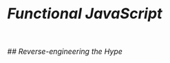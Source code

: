 
<h1><em style="font-size: 120%">Functional JavaScript</h1>
<br><br>
## Reverse-engineering the Hype
